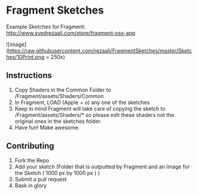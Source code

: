 # Fragment Sketches

Example Sketches for Fragment: http://www.syedrezaali.com/store/fragment-osx-app

![image](https://raw.githubusercontent.com/rezaali/FragmentSketches/master/Sketches/10Print.png = 250x)

## Instructions

1. Copy Shaders in the Common Folder to /Fragment/assets/Shaders/Common
2. In Fragment, LOAD (Apple + o) any one of the sketches
3. Keep in mind Fragment will take care of copying the sketch to /Fragment/assets/Shaders/* so please edit these shaders not the original ones in the sketches folder.
4. Have fun! Make awesome.

## Contributing

1. Fork the Repo
2. Add your sketch (Folder that is outputted by Fragment and an Image for the Sketch ( 1000 px by 1000 px ) )
3. Submit a pull request
4. Bask in glory
